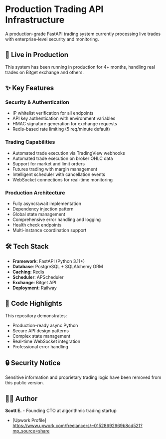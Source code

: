 # Production Trading API Infrastructure

A production-grade FastAPI trading system currently processing live trades with enterprise-level security and monitoring.

## 🚀 Live in Production

This system has been running in production for 4+ months, handling real trades on Bitget exchange and others.

## ✨ Key Features

### Security & Authentication

- IP whitelist verification for all endpoints
- API key authentication with environment variables
- HMAC signature generation for exchange requests
- Redis-based rate limiting (5 req/minute default)

### Trading Capabilities

- Automated trade execution via TradingView webhooks
- Automated trade execution on broker OHLC data
- Support for market and limit orders
- Futures trading with margin management
- Intelligent scheduler with cancellation events
- WebSocket connections for real-time monitoring

### Production Architecture

- Fully async/await implementation
- Dependency injection pattern
- Global state management
- Comprehensive error handling and logging
- Health check endpoints
- Multi-instance coordination support

## 🛠 Tech Stack

- **Framework**: FastAPI (Python 3.11+)
- **Database**: PostgreSQL + SQLAlchemy ORM
- **Caching**: Redis
- **Scheduler**: APScheduler
- **Exchange**: Bitget API
- **Deployment**: Railway

## 📝 Code Highlights

This repository demonstrates:

- Production-ready async Python
- Secure API design patterns
- Complex state management
- Real-time WebSocket integration
- Professional error handling

## 🔒 Security Notice

Sensitive information and proprietary trading logic have been removed from this public version.

## 👨‍💻 Author

**Scott E.** - Founding CTO at algorithmic trading startup

- [Upwork Profile] https://www.upwork.com/freelancers/~01528692969b8cd521?mp_source=share
